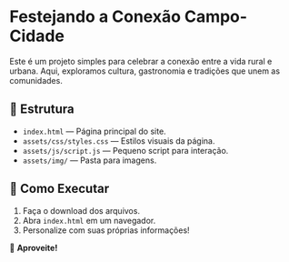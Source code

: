 # Festejando a Conexão Campo-Cidade

Este é um projeto simples para celebrar a conexão entre a vida rural e urbana. Aqui, exploramos cultura, gastronomia e tradições que unem as comunidades.

## 📂 Estrutura

- `index.html` — Página principal do site.
- `assets/css/styles.css` — Estilos visuais da página.
- `assets/js/script.js` — Pequeno script para interação.
- `assets/img/` — Pasta para imagens.

## 🚀 Como Executar
1. Faça o download dos arquivos.
2. Abra `index.html` em um navegador.
3. Personalize com suas próprias informações!

🎉 **Aproveite!**
